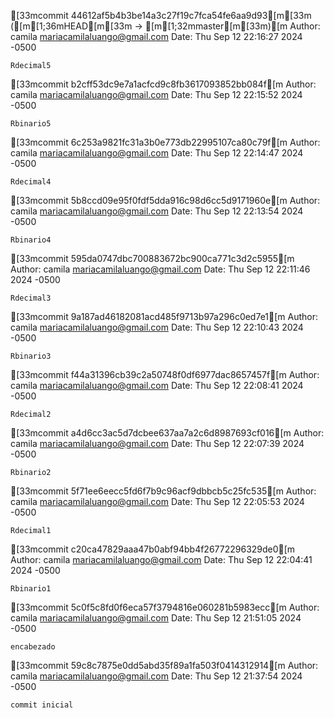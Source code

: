 [33mcommit 44612af5b4b3be14a3c27f19c7fca54fe6aa9d93[m[33m ([m[1;36mHEAD[m[33m -> [m[1;32mmaster[m[33m)[m
Author: camila <mariacamilaluango@gmail.com>
Date:   Thu Sep 12 22:16:27 2024 -0500

    Rdecimal5

[33mcommit b2cff53dc9e7a1acfcd9c8fb3617093852bb084f[m
Author: camila <mariacamilaluango@gmail.com>
Date:   Thu Sep 12 22:15:52 2024 -0500

    Rbinario5

[33mcommit 6c253a9821fc31a3b0e773db22995107ca80c79f[m
Author: camila <mariacamilaluango@gmail.com>
Date:   Thu Sep 12 22:14:47 2024 -0500

    Rdecimal4

[33mcommit 5b8ccd09e95f0fdf5dda916c98d6cc5d9171960e[m
Author: camila <mariacamilaluango@gmail.com>
Date:   Thu Sep 12 22:13:54 2024 -0500

    Rbinario4

[33mcommit 595da0747dbc700883672bc900ca771c3d2c5955[m
Author: camila <mariacamilaluango@gmail.com>
Date:   Thu Sep 12 22:11:46 2024 -0500

    Rdecimal3

[33mcommit 9a187ad46182081acd485f9713b97a296c0ed7e1[m
Author: camila <mariacamilaluango@gmail.com>
Date:   Thu Sep 12 22:10:43 2024 -0500

    Rbinario3

[33mcommit f44a31396cb39c2a50748f0df6977dac8657457f[m
Author: camila <mariacamilaluango@gmail.com>
Date:   Thu Sep 12 22:08:41 2024 -0500

    Rdecimal2

[33mcommit a4d6cc3ac5d7dcbee637aa7a2c6d8987693cf016[m
Author: camila <mariacamilaluango@gmail.com>
Date:   Thu Sep 12 22:07:39 2024 -0500

    Rbinario2

[33mcommit 5f71ee6eecc5fd6f7b9c96acf9dbbcb5c25fc535[m
Author: camila <mariacamilaluango@gmail.com>
Date:   Thu Sep 12 22:05:53 2024 -0500

    Rdecimal1

[33mcommit c20ca47829aaa47b0abf94bb4f26772296329de0[m
Author: camila <mariacamilaluango@gmail.com>
Date:   Thu Sep 12 22:04:41 2024 -0500

    Rbinario1

[33mcommit 5c0f5c8fd0f6eca57f3794816e060281b5983ecc[m
Author: camila <mariacamilaluango@gmail.com>
Date:   Thu Sep 12 21:51:05 2024 -0500

    encabezado

[33mcommit 59c8c7875e0dd5abd35f89a1fa503f0414312914[m
Author: camila <mariacamilaluango@gmail.com>
Date:   Thu Sep 12 21:37:54 2024 -0500

    commit inicial
